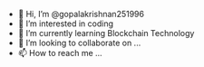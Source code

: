 - 👋 Hi, I’m @gopalakrishnan251996
- 👀 I’m interested in coding
- 🌱 I’m currently learning Blockchain Technology
- 💞️ I’m looking to collaborate on ...
- 📫 How to reach me ...

<!---
gopalakrishnan251996/gopalakrishnan251996 is a ✨ special ✨ repository because its `README.md` (this file) appears on your GitHub profile.
You can click the Preview link to take a look at your changes.
--->
